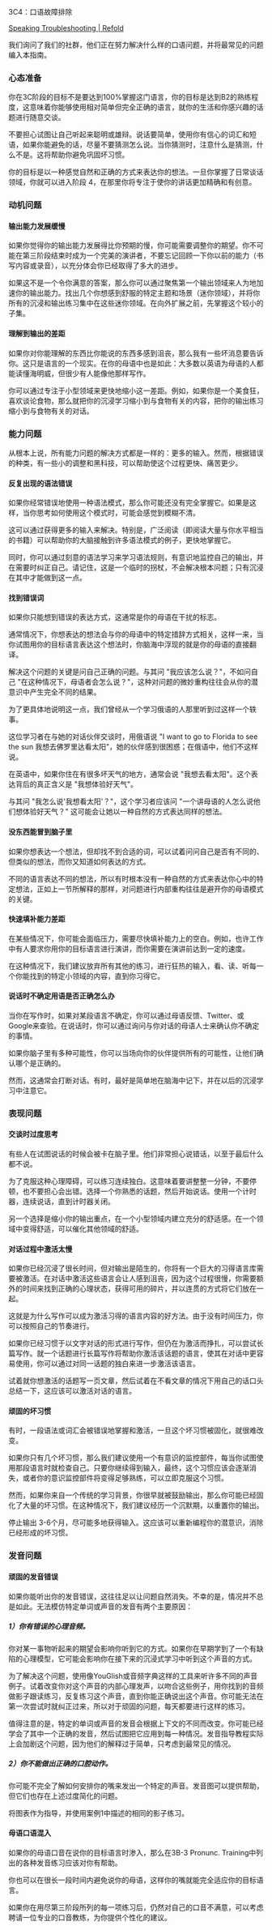 3C4：口语故障排除

[Speaking Troubleshooting | Refold](https://refold.la/roadmap/stage-3/c/speaking-troubleshooting)

我们询问了我们的社群，他们正在努力解决什么样的口语问题，并将最常见的问题编入本指南。

### 心态准备

你在3C阶段的目标不是要达到100%掌握这门语言，你的目标是达到B2的熟练程度，这意味着你能够使用相对简单但完全正确的语言，就你的生活和你感兴趣的话题进行随意交谈。

不要担心试图让自己听起来聪明或雄辩。说话要简单，使用你有信心的词汇和短语，如果你能避免的话，尽量不要猜测怎么说。当你猜测时，注意什么是猜测，什么不是。这将帮助你避免巩固坏习惯。

你的目标是以一种感觉自然和正确的方式来表达你的想法。一旦你掌握了日常谈话领域，你就可以进入阶段 4，在那里你将专注于使你的讲话更加精确和有创意。

### 动机问题

#### 输出能力发展缓慢

如果你觉得你的输出能力发展得比你预期的慢，你可能需要调整你的期望。你不可能在第三阶段结束时成为一个完美的演讲者，不要忘记回顾一下你以前的能力（书写内容或录音），以充分体会你已经取得了多大的进步。

如果这不是一个令你满意的答案，那么你可以通过聚焦第一个输出领域来人为地加速你的输出能力。找出几个你想感到舒服的特定主题和场景（迷你领域），并将你所有的沉浸和输出练习集中在这些迷你领域。在向外扩展之前，先掌握这个较小的子集。

#### 理解到输出的差距

如果你对你能理解的东西比你能说的东西多感到沮丧，那么我有一些坏消息要告诉你。这只是语言的一个现实。在你的母语中也是如此：大多数以英语为母语的人都能读懂海明威，但很少有人能像他那样写作。

你可以通过专注于小型领域来更快地缩小这一差距。例如，如果你是一个美食狂，喜欢谈论食物，那么就把你的沉浸学习缩小到与食物有关的内容，把你的输出练习缩小到与食物有关的对话。

### 能力问题

从根本上说，所有能力问题的解决方式都是一样的：更多的输入。然而，根据错误的种类，有一些小的调整和黑科技，可以帮助使这个过程更快、痛苦更少。

#### 反复出现的语法错误

如果你经常错误地使用一种语法模式，那么你可能还没有完全掌握它。如果是这样，当你思考如何使用这个模式时，可能会感觉到模糊不清。

这可以通过获得更多的输入来解决。特别是，广泛阅读（即阅读大量与你水平相当的书籍）可以帮助你的大脑接触到许多语法模式的例子，更快地掌握它。

同时，你可以通过刻意的语法学习来学习语法规则，有意识地监控自己的输出，并在需要时纠正自己。请记住，这是一个临时的拐杖，不会解决根本问题；只有沉浸在其中才能做到这一点。

#### 找到错误词

如果你只能想到错误的表达方式，这通常是你的母语在干扰的标志。

通常情况下，你想表达的想法会与你的母语中的特定措辞方式相关，这样一来，当你试图用你的目标语言表达这个想法时，你脑海中浮现的就是你的母语的直接翻译。

解决这个问题的关键是问自己正确的问题。与其问 "我应该怎么说？"，不如问自己 "在这种情况下，母语者会怎么说？"，这种对问题的微妙重构往往会从你的潜意识中产生完全不同的结果。

为了更具体地说明这一点，我们曾经从一个学习俄语的人那里听到过这样一个轶事。

这位学习者在与她的对话伙伴交谈时，用俄语说 "I want to go to Florida to see the sun 我想去佛罗里达看太阳"，她的伙伴感到很困惑；在俄语中，他们不这样说。

在英语中，如果你住在有很多坏天气的地方，通常会说 "我想去看太阳"。这个表达背后的真正含义是 "我想体验好天气"。

与其问 "我怎么说'我想看太阳'？"，这个学习者应该问 "一个讲母语的人怎么说他们想体验好天气？" 这可能会让她以一种自然的方式表达同样的想法。

#### 没东西能冒到脑子里

如果你想表达一个想法，但却找不到合适的词，可以试着问问自己是否有不同的、但类似的想法，而你又知道如何表达的方式。

不同的语言表达不同的想法，所以有时根本没有一种自然的方式来表达你心中的特定想法，正如上一节所解释的那样，对问题进行内部重构往往是避开你的母语模式的关键。

#### 快速填补能力差距

在某些情况下，你可能会面临压力，需要尽快填补能力上的空白。例如，也许工作中有人要求你用你的目标语言进行演讲，而你需要在演讲前达到一定的速度。

在这种情况下，我们建议放弃所有其他的练习，进行狂热的输入，看、读、听每一个你能找到的特定小领域的内容，直到你习得它。

#### 说话时不确定用语是否正确怎么办

当你在写作时，如果对某段语言不确定，你可以通过母语反馈、Twitter、或Google来查验。在说话时，你可以通过询问与你对话的母语人士来确认你不确定的事情。

如果你脑子里有多种可能性，你可以当场向你的伙伴提供所有的可能性，让他们确认哪个是正确的。

然而，这通常会打断对话。有时，最好是简单地在脑海中记下，并在以后的沉浸学习中注意它。

### 表现问题

#### 交谈时过度思考

有些人在试图说话的时候会被卡在脑子里。他们非常担心说错话，以至于最后什么都不说。

为了克服这种心理障碍，可以练习连续独白。这意味着要讲整整一分钟，不要停顿，也不要担心会出错。选择一个你熟悉的话题，然后开始说话。使用一个计时器，连续说话，直到计时器关闭。

另一个选择是缩小你的输出重点，在一个小型领域内建立充分的舒适感。在一个领域中变得舒适，可以催化其他领域的舒适。

#### 对话过程中激活太慢

如果你已经沉浸了很长时间，但对输出是陌生的，你将有一个巨大的习得语言库需要被激活。在对话中激活这些语言会让人感到沮丧，因为这个过程很慢，你需要额外的时间来找到正确的心理状态，获得可用的碎片，并以连贯的方式将它们放在一起。

这就是为什么写作可以成为激活习得的语言内容的好方法。由于没有时间压力，你可以按照自己的节奏进行。

如果你已经习惯于以文字对话的形式进行写作，但仍在为激活而挣扎，可以尝试长篇写作。就一个话题进行长篇写作将帮助你激活该话题的语言，使其在对话中更容易使用，你可以通过对同一话题的独白来进一步激活该语言。

试着就你想激活的话题写一页文章，然后试着在不看文章的情况下用自己的话口头总结一下，这应该可以激活对话的语言。

#### 顽固的坏习惯

有时，一段语法或词汇会被错误地掌握和激活，一旦这个坏习惯被固化，就很难改变。

如果你只有几个坏习惯，那么我们建议使用一个有意识的监控部件，每当你试图使用那段语言时就检查自己。只要你继续得到输入，最终，这个习惯应该会逐渐消失，或者你的意识监控部件将变得足够熟练，可以立即克服这个习惯。

然而，如果你来自一个传统的学习背景，你很早就被鼓励输出，那么你可能已经固化了大量的坏习惯。在这种情况下，我们建议经历一个沉默期，以重置你的输出。

停止输出 3-6个月，尽可能多地获得输入。这应该可以重新编程你的潜意识，消除已经形成的坏习惯。

### 发音问题

#### 顽固的发音错误

如果你能听出你的发音错误，这往往足以让问题自然消失。不幸的是，情况并不总是如此。无法模仿特定单词或声音的发音有两个主要原因：

##### 1）你有错误的心理音频。

你对某一事物听起来的期望会影响你听到它的方式。如果你在早期学到了一个有缺陷的心理模型，它可能会影响你在接下来的沉浸式学习中听到这个声音的方式。

为了解决这个问题，使用像YouGlish或音频字典这样的工具来听许多不同的声音例子。试着改变你对这个声音的内部心理发声，以吻合这些例子，用你找到的音频做影子跟读练习，反复练习这个声音，直到你能正确说出这个声音。你可能无法在第一次尝试时就纠正过来，所以对于顽固的问题，每天都要进行这样的练习。

值得注意的是，特定的单词或声音的发音会根据上下文的不同而改变。你可能已经学会了其中一个正确的发音，然后试图把它应用到每一种情况。发音指导教程实际上会加剧这个问题，因为他们的解释过于简单，只考虑到最常见的情况。

##### 2）你不能做出正确的口腔动作。

你可能不完全了解如何安排你的嘴来发出一个特定的声音。发音图可以提供帮助，但它们也存在上述过度简化的问题。

将图表作为指导，并使用案例1中描述的相同的影子练习。

#### 母语口语混入

如果你的母语口音在说你的目标语言时渗入，那么在3B-3 Pronunc. Training中列出的各种发音练习应该对你有帮助。

你也可以在很长一段时间内避免说你的母语，这样你的嘴就能完全适应你的目标语言。

如果你在用尽第三阶段所列的每一项练习后，仍然对自己的口音不满意，可以考虑聘请一位专业的口音教练，为你提供个性化的建议。